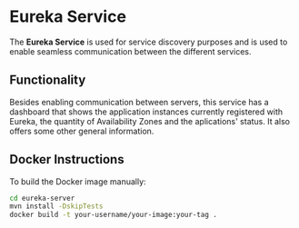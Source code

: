 # Eureka Service

The **Eureka Service** is used for service discovery purposes and is used to enable seamless communication between the different services.

## Functionality

Besides enabling communication between servers, this service has a dashboard that shows the application instances currently registered with Eureka, the quantity of Availability Zones and the aplications' status. It also offers some other general information.

## Docker Instructions

To build the Docker image manually:

```bash
cd eureka-server
mvn install -DskipTests
docker build -t your-username/your-image:your-tag .
```